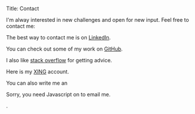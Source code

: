 Title: Contact

I'm alway interested in new challenges and open for new input. Feel free to contact me:

The best way to contact me is on [LinkedIn](https://www.linkedin.com/in/lukaswoodtli).

You can check out some of my work on [GitHub](https://github.com/LukasWoodtli).

I also like [stack overflow](https://careers.stackoverflow.com/lukaswoodtli) for getting advice.

Here is my [XING](https://www.xing.com/profile/Lukas_Woodtli) account.

You can also write me an
<script type="text/javascript" language="javascript">
<!--
// Email obfuscator script 2.1 by Tim Williams, University of Arizona
// Random encryption key feature by Andrew Moulden, Site Engineering Ltd
// This code is freeware provided these four comment lines remain intact
// A wizard to generate this code is at http://www.jottings.com/obfuscator/
{ coded = "I88V5Q7U@vqmJQ.B8q"
key = "4HL7jehUnD083f5iv6XEayrwSNdPA9FYcJ1lxzmpsIGCVWKuORBk2QZoqbtTgM"
shift=coded.length
link=""
for (i=0; i<coded.length; i++) {
if (key.indexOf(coded.charAt(i))==-1) {
ltr = coded.charAt(i)
link += (ltr)
}
else {
ltr = (key.indexOf(coded.charAt(i))-shift+key.length) % key.length
link += (key.charAt(ltr))
}
}
document.write("<a href='mailto:"+link+"'>e-mail</a>")
}
//-->
</script><noscript>Sorry, you need Javascript on to email me.</noscript>
.
